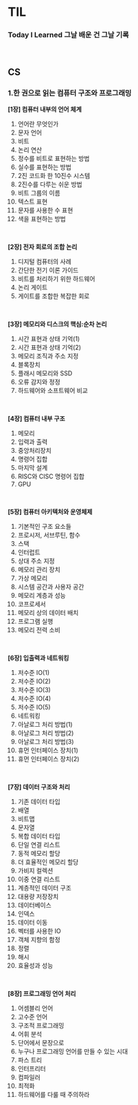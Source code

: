# TIL
### Today I Learned 그날 배운 건 그날 기록

<br>

## CS
### 1.한 권으로 읽는 컴퓨터 구조와 프로그래밍
<strong>[1장] 컴퓨터 내부의 언어 체계</strong> <br>
01. 언어란 무엇인가 <br>
02. 문자 언어 <br>
03. 비트 <br>
04. 논리 연산 <br>
05. 정수를 비트로 표현하는 방법 <br>
06. 실수를 표현하는 방법 <br>
07. 2진 코드화 한 10진수 시스템 <br>
08. 2진수를 다루는 쉬운 방법 <br>
09. 비트 그룹의 이름 <br>
10. 텍스트 표현 <br>
11. 문자를 사용한 수 표현 <br>
12. 색을 표현하는 방법 <br>

<br>

<strong>[2장] 전자 회로의 조합 논리</strong> <br>
01. 디지털 컴퓨터의 사례 <br>
02. 간단한 전기 이론 가이드 <br>
03. 비트를 처리하기 위한 하드웨어 <br>
04. 논리 게이트 <br>
05. 게이트를 조합한 복잡한 회로 <br>

<br>

<strong>[3장] 메모리와 디스크의 핵심:순차 논리</strong> <br>
01. 시간 표현과 상태 기억(1) <br>
02. 시간 표현과 상태 기억(2) <br>
03. 메모리 조직과 주소 지정 <br>
04. 블록장치 <br>
05. 플래시 메모리와 SSD <br>
06. 오류 감지와 정정 <br>
07. 하드웨어와 소프트웨어 비교 <br>

<br>

<strong>[4장] 컴퓨터 내부 구조</strong> <br>
01. 메모리 <br>
02. 입력과 출력 <br>
03. 중앙처리장치 <br>
04. 명령어 집합 <br>
05. 마지막 설계 <br>
06. RISC와 CISC 명령어 집합 <br>
07. GPU <br>

<br>

<strong>[5장] 컴퓨터 아키텍처와 운영체제</strong> <br>
01. 기본적인 구조 요소들 <br>
02. 프로시저, 서브루틴, 함수 <br>
03. 스택 <br>
04. 인터럽트 <br>
05. 상대 주소 지정 <br>
06. 메모리 관리 장치 <br>
07. 가상 메모리 <br>
08. 시스템 공간과 사용자 공간 <br>
09. 메모리 계층과 성능 <br>
10. 코프로세서 <br>
11. 메모리 상의 데이터 배치 <br>
12. 프로그램 실행 <br>
13. 메모리 전력 소비 <br>

<br>

<strong>[6장] 입출력과 네트워킹</strong> <br>
01. 저수준 IO(1) <br>
02. 저수준 IO(2) <br>
03. 저수준 IO(3) <br>
04. 저수준 IO(4) <br>
05. 저수준 IO(5) <br>
06. 네트워킹 <br>
07. 아날로그 처리 방법(1) <br>
08. 아날로그 처리 방법(2) <br>
09. 아날로그 처리 방법(3) <br>
10. 휴먼 인터페이스 장치(1) <br>
11. 휴먼 인터페이스 장치(2) <br>

<br>

<strong>[7장] 데이터 구조와 처리</strong> <br>
01. 기존 데이터 타입 <br>
02. 배열 <br>
03. 비트맵 <br>
04. 문자열 <br>
05. 복합 데이터 타입 <br>
06. 단일 연결 리스트 <br>
07. 동적 메모리 할당 <br>
08. 더 효율적인 메모리 할당 <br>
09. 가비지 컬렉션 <br>
10. 이중 연결 리스트 <br>
11. 계층적인 데이터 구조 <br>
12. 대용량 저장장치 <br>
13. 데이터베이스 <br>
14. 인덱스 <br>
15. 데이터 이동 <br>
16. 벡터를 사용한 IO <br>
17. 객체 지향의 함정 <br>
18. 정렬 <br>
19. 해시 <br>
20. 효율성과 성능 <br>

 <br>

<strong>[8장] 프로그래밍 언어 처리</strong> <br>
01. 어셈블리 언어 <br>
02. 고수준 언어 <br>
03. 구조적 프로그래밍 <br>
04. 어휘 분석 <br>
05. 단어에서 문장으로 <br>
06. 누구나 프로그래밍 언어를 만들 수 있는 시대 <br>
07. 파스 트리 <br>
08. 인터프리터 <br>
09. 컴파일러 <br>
10. 최적화 <br>
11. 하드웨어를 다룰 때 주의하라 <br>

 <br>

